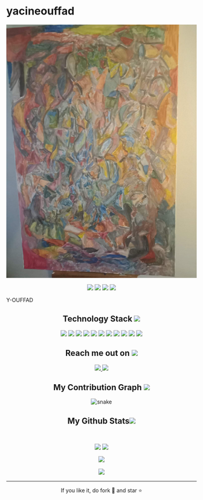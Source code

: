 # yacineouffad
<!--  https://ritik307.github.io/portfolio/  -->
<p align="center">
 
</p align="center">
<img src="https://github.com/Y-OUFFAD/Y-OUFFAD/blob/main/github/received_2189609821142959_071101.jpeg" />

<p align="center">
 
 <img src="https://badges.pufler.dev/visitsY-OUFFAD/Y-OUFFAD"/> 
 <img src="https://badges.pufler.dev/years/Y-OUFFAD"/> 
 <img src="https://badges.pufler.dev/repos/Y-OUFFAD"/>
 <img src="https://badges.pufler.dev/commits/monthly/Y-OUFFAD" />

</p>

<!-- <p align="center">
  I'm a 3rd year student pursuing Master's in Computer Applications 🎓 from Guru Gobind Singh Indraprastha University 🏛. I'm a passionate learner who's always willing to learn and work across technologies and domains 💡. I love to explore new technologies and leverage them to solve real-life problems ✨. Apart from that I also love to guide and mentor newbies👨🏻‍💻. I'm deep into Web 🕸️ Development.
</p>-->
Y-OUFFAD
<h2 align="center">Technology Stack <img src="https://github.com/Y-OUFFAD/Y-OUFFAD/blob/main/images/laptop.gif" width="50"></h2>

<p align="center">
 <img src="https://img.shields.io/badge/C-00599C?style=flat-square&logo=c&logoColor=white"/>
<!-- <img src="https://img.shields.io/badge/-java-E34A86?style=flat-square&logo=java"/> -->
<!-- <img src="https://img.shields.io/badge/-C++-00599C?style=flat-square&logo=c"/> -->
<img src="https://img.shields.io/badge/-HTML5-E34F26?style=flat-square&logo=html5&logoColor=white"/>
<img src="https://img.shields.io/badge/-CSS3-1572B6?style=flat-square&logo=css3"/>
<img src="https://img.shields.io/badge/-Bootstrap-563D7C?style=flat-square&logo=bootstrap"/>
<!-- <img src="https://img.shields.io/badge/-Heroku-430098?style=flat-square&logo=heroku"/> -->
<img src="https://img.shields.io/badge/-JavaScript-black?style=flat-square&logo=javascript"/>
<img src="https://img.shields.io/badge/-Nodejs-black?style=flat-square&logo=Node.js"/>
<img src="https://img.shields.io/badge/-React-black?style=flat-square&logo=react"/>
<img src="https://img.shields.io/badge/-MongoDB-black?style=flat-square&logo=mongodb"/>
<img src="https://img.shields.io/badge/-MySQL-black?style=flat-square&logo=mysql"/>
<img src="https://img.shields.io/badge/-Git-black?style=flat-square&logo=git"/>
<img src="https://img.shields.io/badge/-GitHub-black?style=flat-square&logo=github"/>
</p>

<h2 align="center">Reach me out on <img src="https://media0.giphy.com/media/jqNPzdTTxQfOgOqpO4/source.gif" width="50"></h2>

<p align="center">
<!-- <img src="https://img.shields.io/badge/-ritik-purple?style=flat-square&logo=instagram&logoColor=white&link=https://www.instagram.com/pinkdogg307/"/> -->
<a href="mailto:ouffad.y@gmail.com">
 <img src="https://img.shields.io/badge/-Y-OUFFAD-c14438?style=flat-square&logo=Gmail&logoColor=white&link=mailto:ouffad.y@gmail.com"/>
</a>
<a href="https://www.linkedin.com/in/yacine-ouffad/">
 <img src="https://img.shields.io/badge/-Y-OUFFAD-blue?style=flat-square&logo=Linkedin&logoColor=white&link=https://www.linkedin.com/in/ritik-rawal-698a18142/"/>
</a>
<!--  <a href="https://twitter.com/ritikhere307">
 <img src="https://img.shields.io/badge/-ritikhere307-blue?style=flat-square&logo=twitter&logoColor=white&link=https://twitter.com/ritikhere307"/>
</a> -->
</p>


<h2 align="center">
  My Contribution Graph <img src="https://media.giphy.com/media/xUA7aZeLE2e0P7Znz2/giphy.gif" width="50">
</h2>
<p align="center">
  <img src="https://github.com/Y-OUFFAD/Y-OUFFAD/raw/output/github-contribution-grid-snake.svg" alt="snake"></center>
</p>

<h2 align="center">
  My Github Stats<img src="https://media.giphy.com/media/VgCDAzcKvsR6OM0uWg/giphy.gif" width="50">
</h2>
 
<br>

<p align = "center">
  <img  src = "https://github-readme-stats.vercel.app/api?username=Y-OUFFAD&show_icons=true&theme=radical&line_height=27">
  <img src = "https://github-readme-stats.vercel.app/api/top-langs/?username=Y-OUFFAD&hide=html,css,java,shaderlab,kotlin,hlsl&theme=radical">
</p>

<p align = "center">
 <img  src="https://github-readme-streak-stats.herokuapp.com/?user=Y-OUFFAD&show_icons=true&locale=en&layout=compact&theme=radical&line_height=0" />
</p> 

<p align = "center">
 <img src="https://activity-graph.herokuapp.com/graph?username=Y-OUFFAD&theme=redical">
</p> 
<hr>
<p align="center">If you like it, do fork 🍴 and star ⭐</p>

